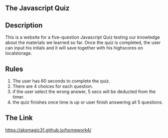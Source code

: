 ## The Javascript Quiz

## Description
This is a website for a five-question Javascript Quiz testing our knowledge about the materials we learned so far. Once the quiz is completed, the user can input his intials and it will save together with his highscores on localstorage. 

## Rules
1. The user has 60 seconds to complete the quiz.
2. There are 4 choices for each question.
3. if the user select the wrong answer, 5 secs will be deducted from the timer.
4. the quiz finishes once time is up or user finish answering all 5 questions.


## The Link
https://aksmagic31.github.io/homework4/